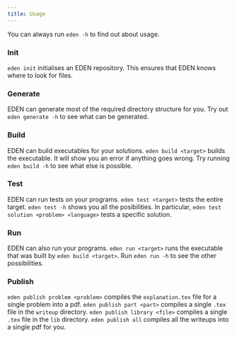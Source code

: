 ```yaml
---
title: Usage
---
```


You can always run `eden -h` to find out about usage.

### Init
`eden init` initialises an EDEN repository.
This ensures that EDEN knows where to look for files.

### Generate
EDEN can generate most of the required directory structure for you.
Try out `eden generate -h` to see what can be generated.

### Build
EDEN can build executables for your solutions.
`eden build <target>` builds the executable.
It will show you an error if anything goes wrong.
Try running `eden build -h` to see what else is possible.

### Test
EDEN can run tests on your programs.
`eden test <target>` tests the entire target.
`eden test -h` shows you all the posibilities.
In particular, `eden test solution <problem> <language>` tests a specific solution.

### Run
EDEN can also run your programs.
`eden run <target>` runs the executable that was built by `eden build <target>`.
Run `eden run -h` to see the other possibilities.

### Publish
`eden publish problem <problem>` compiles the `explanation.tex` file for a single problem into a pdf.
`eden publish part <part>` compiles a single `.tex` file in the `writeup` directory.
`eden publish library <file>` compiles a single `.tex` file in the `lib` directory.
`eden publish all` compiles all the writeups into a single pdf for you.
